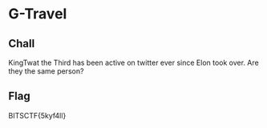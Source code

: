 # G-Travel

## Chall

KingTwat the Third has been active on twitter ever since Elon took over. Are they the same person?  

## Flag

BITSCTF{5kyf4ll}
